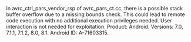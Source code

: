 In avrc_ctrl_pars_vendor_rsp of avrc_pars_ct.cc, there is a possible stack buffer overflow due to a missing bounds check. This could lead to remote code execution with no additional execution privileges needed. User interaction is not needed for exploitation. Product: Android. Versions: 7.0, 7.1.1, 7.1.2, 8.0, 8.1. Android ID: A-71603315.